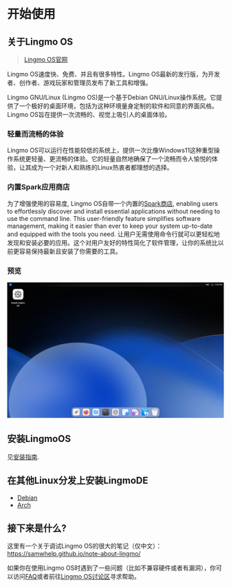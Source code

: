 # 开始使用

## 关于Lingmo OS
> [Lingmo OS官网](https://lingmo.org/)

Lingmo OS速度快、免费、并且有很多特性。Lingmo OS最新的发行版，为开发者、创作者、游戏玩家和管理员发布了新工具和增强。 

Lingmo GNU/Linux (Lingmo OS)是一个基于Debian GNU/Linux操作系统。它提供了一个极好的桌面环境，包括为这种环境量身定制的软件和同意的界面风格。Lingmo OS旨在提供一次流畅的、视觉上吸引人的桌面体验。

### 轻量而流畅的体验
Lingmo OS可以运行在性能较低的系统上，提供一次比像Windows11这种重型操作系统更轻量、更流畅的体验。它的轻量自然地确保了一个流畅而令人愉悦的体验，让其成为一个对新人和熟练的Linux热衷者都理想的选择。

### 内置Spark应用商店
为了增强使用的容易度, Lingmo OS自带一个内置的[Spark商店](https://gitee.com/deepin-community-store/spark-store/), enabling users to effortlessly discover and install essential applications without needing to use the command line. This user-friendly feature simplifies software management, making it easier than ever to keep your system up-to-date and equipped with the tools you need.
让用户无需使用命令行就可以更轻松地发现和安装必要的应用。这个对用户友好的特性简化了软件管理，让你的系统比以前更容易保持最新且安装了你需要的工具。

### 预览
![LingmoOS](../assets/about/desktop.webp)

## 安装LingmoOS
见[安装指南](installation-guide).

## 在其他Linux分发上安装LingmoDE
- [Debian](faq#are-there-any-lingmode-packages-for-debian-12)
- [Arch](https://aur.archlinux.org/packages?SeB=m&K=chun-awa)

## 接下来是什么?
这里有一个关于调试Lingmo OS的很大的笔记（仅中文）：<https://samwhelp.github.io/note-about-lingmo/>

如果你在使用Lingmo OS时遇到了一些问题（比如不兼容硬件或者有漏洞），你可以访问[FAQ](faq)或者前往[Lingmo OS讨论区](https://github.com/orgs/LingmoOS/discussions)寻求帮助。

